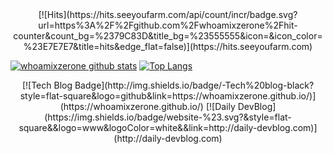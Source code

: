 <!--
**whoamixzerone/whoamixzerone** is a ✨ _special_ ✨ repository because its `README.md` (this file) appears on your GitHub profile.

Here are some ideas to get you started:

- 🔭 I’m currently working on ...
- 🌱 I’m currently learning ...
- 👯 I’m looking to collaborate on ...
- 🤔 I’m looking for help with ...
- 💬 Ask me about ...
- 📫 How to reach me: ...
- 😄 Pronouns: ...
- ⚡ Fun fact: ...
-->

<div align=center>
[![Hits](https://hits.seeyoufarm.com/api/count/incr/badge.svg?url=https%3A%2F%2Fgithub.com%2Fwhoamixzerone%2Fhit-counter&count_bg=%2379C83D&title_bg=%23555555&icon=&icon_color=%23E7E7E7&title=hits&edge_flat=false)](https://hits.seeyoufarm.com)
</div>

[![whoamixzerone github stats](https://github-readme-stats.vercel.app/api?username=whoamixzerone&show_icons=true&theme=dracula)](https://github.com/whoamixzerone/github-readme-stats)
[![Top Langs](https://github-readme-stats.vercel.app/api/top-langs/?username=whoamixzerone&layout=compact&theme=dracula)](https://github.com/whoamixzerone)

<div align=center>	
[![Tech Blog Badge](http://img.shields.io/badge/-Tech%20blog-black?style=flat-square&logo=github&link=https://whoamixzerone.github.io/)](https://whoamixzerone.github.io/) 
[![Daily DevBlog](https://img.shields.io/badge/website-%23.svg?&style=flat-square&&logo=www&logoColor=white&&link=http://daily-devblog.com)](http://daily-devblog.com)
</div>
<!--
[![Linkedin Badge](https://img.shields.io/badge/-LinkedIn-blue?style=flat-square&logo=Linkedin&logoColor=white&link=https://www.linkedin.com/in/%ED%83%9C%EA%B4%80-%EA%B6%8C-517825129/)](https://www.linkedin.com/in/%ED%83%9C%EA%B4%80-%EA%B6%8C-517825129/) 
[![Facebook Badge](https://img.shields.io/badge/-Facebook-1877f2?style=flat-square&logo=facebook&logoColor=white&link=https://www.facebook.com/taetaetae0)](https://www.facebook.com/id) 
[![Instagram Badge](https://img.shields.io/badge/-Instagram-dd2a7b?style=flat-square&logo=instagram&logoColor=white&link=https://www.instagram.com/id/)](https://www.instagram.com/id/) 
-->
